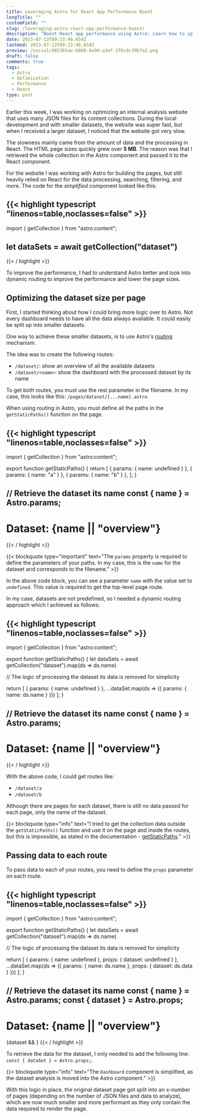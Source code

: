 ```yaml
---
title: Leveraging Astro for React App Performance Boost
longTitle: ""
customField: ""
slug: /leveraging-astro-react-app-performance-boost/
description: "Boost React app performance using Astro: Learn how to split datasets, leverage Astro's routing mechanism, and optimize page sizes for faster performance."
date: 2023-07-13T09:23:46.654Z
lastmod: 2023-07-13T09:23:46.654Z
preview: /social/485365ae-b860-4a90-a3ef-3f6c0c39b7a2.png
draft: false
comments: true
tags:
  - Astro
  - Optimization
  - Performance
  - React
type: post
---
```


Earlier this week, I was working on optimizing an internal analysis website that uses many JSON files for its content collections. During the local development and with smaller datasets, the website was super fast, but when I received a larger dataset, I noticed that the website got very slow.

The slowness mainly came from the amount of data and the processing in React. The HTML page sizes quickly grew over **5 MB**. The reason was that I retrieved the whole collection in the Astro component and passed it to the React component.

For the website I was working with Astro for building the pages, but still heavily relied on React for the data processing, searching, filtering, and more. The code for the *simplified* component looked like this:

<!-- FM:Snippet:Start data:{"id":"Highlight (single)","fields":[{"name":"type","value":"typescript"},{"name":"selection","value":"---\nimport { getCollection } from \"astro:content\";\n\nlet dataSet = await getCollection(\"dataset\");\n---\n\n<Dashboard data={dataSet} client:only />"}]} -->
{{< highlight typescript "linenos=table,noclasses=false" >}}
---
import { getCollection } from "astro:content";

let dataSets = await getCollection("dataset")
---

<Dashboard data={dataSets} client:only />
{{< / highlight >}}
<!-- FM:Snippet:End -->

To improve the performance, I had to understand Astro better and look into dynamic routing to improve the performance and lower the page sizes.

## Optimizing the dataset size per page

First, I started thinking about how I could bring more logic over to Astro. Not every dashboard needs to have all the data always available. It could easily be split up into smaller datasets.

One way to achieve these smaller datasets, is to use Astro's [routing](https://docs.astro.build/en/core-concepts/routing/) mechanism.

The idea was to create the following routes:

- `/dataset/`: show an overview of all the available datasets
- `/dataset/<name>`: show the dashboard with the processed dataset by its name

To get both routes, you must use the rest parameter in the filename. In my case, this looks like this: `/pages/dataset/[...name].astro`.

When using routing in Astro, you must define all the paths in the `getStaticPaths()` function on the page.

{{< highlight typescript "linenos=table,noclasses=false" >}}
---
import { getCollection } from "astro:content";

export function getStaticPaths() {
  return [
    { params: { name: undefined } },
    { params: { name: "a" } },
    { params: { name: "b" } },
  ];
}

// Retrieve the dataset its name
const { name } = Astro.params;
---

<h1>Dataset: {name || "overview"}</h1>
{{< / highlight >}}

<!-- FM:Snippet:Start data:{"id":"Blockquote","fields":[{"name":"type","value":"important"},{"name":"selection","value":"The `params` property is required to define the parameters of your paths. In my case, this is the `name` for the dataset."}]} -->
{{< blockquote type="important" text="The `params` property is required to define the parameters of your paths. In my case, this is the `name` for the dataset and corresponds to the filename." >}}
<!-- FM:Snippet:End -->

In the above code block, you can see a parameter `name` with the value set to `undefined`. This value is required to get the top-level page route.

In my case, datasets are not predefined, so I needed a dynamic routing approach which I achieved as follows:

{{< highlight typescript "linenos=table,noclasses=false" >}}
---
import { getCollection } from "astro:content";

export function getStaticPaths() {
  let dataSets = await getCollection("dataset").map(ds => ds.name)

  // The logic of processing the dataset its data is removed for simplicity

  return [
    { params: { name: undefined } },
    ...dataSet.map(ds => ({ params: { name: ds.name } }))
  ];
}

// Retrieve the dataset its name
const { name } = Astro.params;
---

<h1>Dataset: {name || "overview"}</h1>
{{< / highlight >}}

With the above code, I could get routes like:

- `/dataset/a`
- `/dataset/b`

Although there are pages for each dataset, there is still no data passed for each page, only the name of the dataset.

<!-- FM:Snippet:Start data:{"id":"Blockquote","fields":[{"name":"type","value":"info"},{"name":"selection","value":"I tried to get the collection data outside the `getStaticPaths()` function and use it on the page and inside the routes, but this is impossible, as stated in the documentation - [getStaticPaths](https://docs.astro.build/en/reference/api-reference/#getstaticpaths)."}]} -->
{{< blockquote type="info" text="I tried to get the collection data outside the `getStaticPaths()` function and use it on the page and inside the routes, but this is impossible, as stated in the documentation - [getStaticPaths](https://docs.astro.build/en/reference/api-reference/#getstaticpaths)." >}}
<!-- FM:Snippet:End -->

## Passing data to each route

To pass data to each of your routes, you need to define the `props` parameter on each route.

{{< highlight typescript "linenos=table,noclasses=false" >}}
---
import { getCollection } from "astro:content";

export function getStaticPaths() {
  let dataSets = await getCollection("dataset").map(ds => ds.name)

  // The logic of processing the dataset its data is removed for simplicity

  return [
    { params: { name: undefined }, props: { dataset: undefined } },
    ...dataSet.map(ds => ({ params: { name: ds.name }, props: { dataset: ds.data } }))
  ];
}

// Retrieve the dataset its name
const { name } = Astro.params;
const { dataset } = Astro.props;
---

<h1>Dataset: {name || "overview"}</h1>

{dataset && <Dashboard dataset={dataset} client:only />}
{{< / highlight >}}

To retrieve the data for the dataset, I only needed to add the following line: `const { dataSet } = Astro.props;`.

<!-- FM:Snippet:Start data:{"id":"Blockquote","fields":[{"name":"type","value":"info"},{"name":"selection","value":"The `Dashboard` component is now simplified as well, as it does not need to"}]} -->
{{< blockquote type="info" text="The `Dashboard` component is simplified, as the dataset analysis is moved into the Astro component." >}}
<!-- FM:Snippet:End -->

With this logic in place, the original dataset page got split into an x-number of pages (depending on the number of JSON files and data to analyze), which are now much smaller and more performant as they only contain the data required to render the page.
